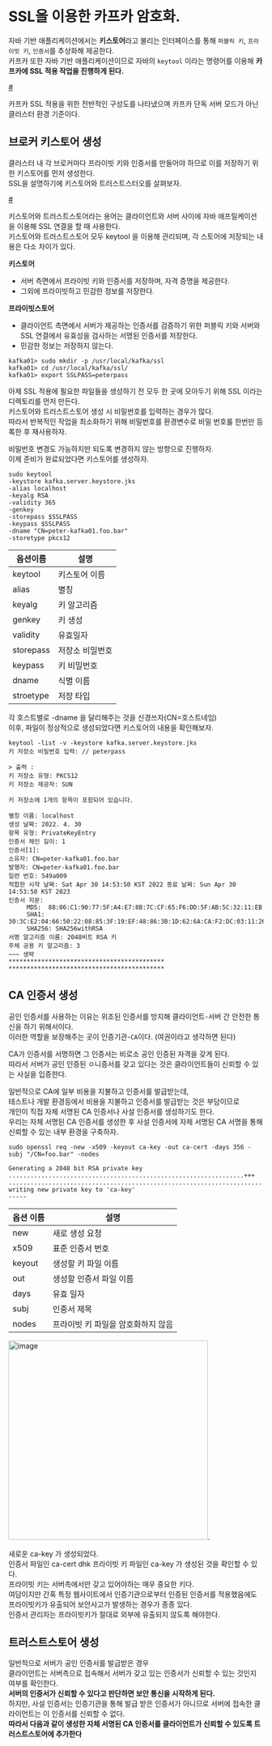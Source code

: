 # SSL을 이용한 카프카 암호화.  

자바 기반 애플리케이션에서는 **키스토어**라고 불리는 인터페이스를 통해 `퍼블릭 키`, `프라이빗 키`, `인증서`를 추상화해 제공한다.       
카프카 또한 자바 기반 애플리케이션이므로 자바의 `keytool` 이라는 명령어를 이용해 **카프카에 SSL 적용 작업을 진행하게 된다.**         

[#](#)  

카프카 SSL 적용을 위한 전반적인 구성도를 나타냈으며 카프카 단독 서버 모드가 아닌 클러스터 환경 기준이다.       

## 브로커 키스토어 생성 

클러스터 내 각 브로커마다 프라이빗 키와 인증서를 만들어야 하므로 이를 저장하기 위한 키스토어를 먼저 생성한다.     
SSL을 설명하기에 키스토어와 트러스트스터오를 살펴보자.  

[#](#)   

키스토어와 트러스트스토어라는 용어는 클라이언트와 서버 사이에 자바 애프릴케이션을 이용해 SSL 연결을 할 때 사용한다.   
키스토어와 트러스트스토어 모두 keytool 을 이용해 관리되며, 각 스토어에 저장되는 내용은 다소 차이가 있다.    

**키스토어**
* 서버 측면에서 프라이빗 키와 인증서를 저장하며, 자격 증명을 제공한다.    
* 그외에 프라이빗하고 민감한 정보를 저장한다.     
   
**프라이빗스토어**   
* 클라이언트 측면에서 서버가 제공하는 인증서를 검증하기 위한 퍼블릭 키와 서버와 SSL 연결에서 유효성을 검사하는 서명된 인증서를 저장한다.  
* 민감한 정보는 저장하지 않는다.  

```shell
kafka01> sudo mkdir -p /usr/local/kafka/ssl
kafka01> cd /usr/local/kafka/ssl/
kafka01> export SSLPASS=peterpass
```
아제 SSL 적용에 필요한 파일들을 생성하기 전 모두 한 곳에 모아두기 위해 SSL 이라는 디렉토리를 먼저 만든다.   
키스토어와 트러스트스토어 생성 시 비밀번호를 입력하는 경우가 많다.   
따라서 반복적인 작업을 최소화하기 위해 비밀번호를 환경변수로 비밀 번호룰 한번만 등록한 후 재사용하자.   

비밀번호 변경도 가능하지만 되도록 변경하지 않는 방향으로 진행하자.   
이제 준비가 완료되었다면 키스토어를 생성하자.  

```
sudo keytool 
-keystore kafka.server.keystore.jks 
-alias localhost 
-keyalg RSA 
-validity 365 
-genkey 
-storepass $SSLPASS 
-keypass $SSLPASS 
-dname "CN=peter-kafka01.foo.bar" 
-storetype pkcs12
```

|옵션이름|설명|
|-----|---|
|keytool|키스토어 이름|
|alias|별칭|
|keyalg|키 알고리즘|
|genkey|키 생성|
|validity|유효일자|
|storepass|저장소 비밀번호|
|keypass|키 비밀번호|  
|dname| 식별 이름|
|stroetype|저장 타입|  

각 호스트별로 -dname 을 달리해주는 것을 신경쓰자(CN=호스트네임)   
이후, 파일이 정상적으로 생성되었다면 키스토어의 내용을 확인해보자.   

```shell
keytool -list -v -keystore kafka.server.keystore.jks
키 저장소 비밀번호 입력: // peterpass

> 출력 : 
키 저장소 유형: PKCS12
키 저장소 제공자: SUN

키 저장소에 1개의 항목이 포함되어 있습니다.

별칭 이름: localhost
생성 날짜: 2022. 4. 30
항목 유형: PrivateKeyEntry
인증서 체인 길이: 1
인증서[1]:
소유자: CN=peter-kafka01.foo.bar
발행자: CN=peter-kafka01.foo.bar
일련 번호: 549a009
적합한 시작 날짜: Sat Apr 30 14:53:50 KST 2022 종료 날짜: Sun Apr 30 14:53:50 KST 2023
인증서 지문:
	 MD5:  88:06:C1:90:77:5F:A4:E7:8B:7C:CF:65:F6:DD:5F:AB:5C:32:11:EB
	 SHA1: 30:3C:E2:04:66:50:22:08:85:3F:19:EF:48:86:3B:1D:62:6A:CA:F2:DC:03:11:26:9F:94:C6:C8:4B:4F:6C:B3
	 SHA256: SHA256withRSA
서명 알고리즘 이름: 2048비트 RSA 키
주체 공용 키 알고리즘: 3
~~~ 생략 
*******************************************
*******************************************
```

## CA 인증서 생성  

공인 인증서를 사용하는 이유는 위조된 인증서를 방지해 클라이언트-서버 간 안전한 통신을 하기 위해서이다.   
이러한 역할을 보장해주는 곳이 인증기관-`CA`이다. (여권이라고 생각하면 된다)   
     
CA가 인증서를 서명하면 그 인증서는 비로소 공인 인증된 자격을 갖게 된다.       
따라서 서버가 공인 인증된 ㅇ니증서를 갖고 있다는 것은 클라이언트들이 신뢰할 수 있는 사실을 입증한다.   
   
일반적으로 CA에 일부 비용을 지불하고 인증서를 발급받는데,   
테스트나 개발 환경등에서 비용을 지불하고 인증서를 발급받는 것은 부담이므로   
개인이 직접 자체 서명된 CA 인증서나 사설 인증서를 생성하기도 한다.   
우리는 자체 서명된 CA 인증서를 생성한 후 사설 인증서에 자체 서명된 CA 서명을 통해 신뢰할 수 있는 내부 환경을 구축하자.     

```
sudo openssl req -new -x509 -keyout ca-key -out ca-cert -days 356 -subj "/CN=foo.bar" -nodes
```   
```
Generating a 2048 bit RSA private key
.................................................................+++
..................................................................................+++
writing new private key to 'ca-key'
-----
```
 
|옵션 이름|설명|  
|-------|--|  
|new|새로 생성 요청|  
|x509|표준 인증서 번호| 
|keyout|생성할 키 파일 이름|  
|out|생성할 인증서 파일 이름|   
|days|유효 일자|  
|subj|인중서 제목|  
|nodes|프라이빗 키 파일을 암호화하지 않음|     

<img width="394" alt="image" src="https://user-images.githubusercontent.com/50267433/166094194-10f12086-417e-4d95-bcfa-73f117b95af6.png">.  
   
새로운 ca-key 가 생성되었다.   
인증서 파일인 ca-cert dhk 프라이빗 키 파일인 ca-key 가 생성된 것을 확인할 수 있다.   
프라이빗 키는 서버측에서만 갖고 있어야하는 매우 중요한 키다.    
여담이지만 간혹 특정 웹사이트에서 인증기관으로부터 인증된 인증서를 적용했음에도 프라이빗키가 유출되어 보안사고가 발생하는 경우가 종종 있다.  
인증서 관리자는 프라이빗키가 절대로 외부에 유출되지 않도록 해야한다.    


## 트러스트스토어 생성 

일반적으로 서버가 공인 인증서를 발급받은 경우     
클라이언트는 서버측으로 접속해서 서버가 갖고 있는 인증서가 신뢰할 수 있는 것인지 여부를 확인한다.      
**서버의 인증서가 신뢰할 수 있다고 판단하면 보안 통신을 시작하게 된다.**   
하지만, 사설 인증서는 인증기관을 통해 발급 받은 인증서가 아니므로 서버에 접속한 클라이언트는 이 인증서를 신뢰할 수 없다.   
**따라서 다음과 같이 생성한 자체 서명된 CA 인증서를 클라이언트가 신뢰할 수 있도록 트러스트스토어에 추가한다**    









